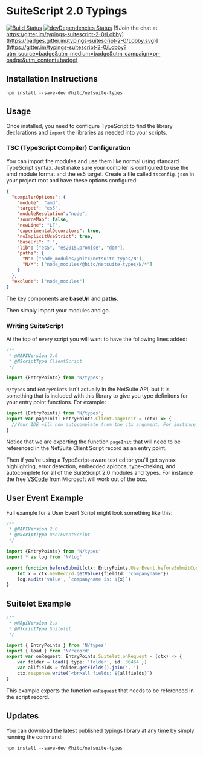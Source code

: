# SuiteScript 2.0 Typings

[![Build Status](https://travis-ci.org/cancerberoSgx/typings-suitescript-2.0.png?branch=master)](https://travis-ci.org/cancerberoSgx/typings-suitescript-2.0)
[![devDependencies Status](https://david-dm.org/cancerberosgx/typings-suitescript-2.0/dev-status.svg)](https://david-dm.org/cancerberosgx/typings-suitescript-2.0?type=dev)
[![Join the chat at https://gitter.im/typings-suitescript-2-0/Lobby](https://badges.gitter.im/typings-suitescript-2-0/Lobby.svg)](https://gitter.im/typings-suitescript-2-0/Lobby?utm_source=badge&utm_medium=badge&utm_campaign=pr-badge&utm_content=badge)

## Installation Instructions

`npm install --save-dev @hitc/netsuite-types`

## Usage

Once installed, you need to configure TypeScript to find the library declarations and `import` the libraries as needed
into your scripts.

### TSC (TypeScript Compiler) Configuration

You can import the modules and use them like normal using standard TypeScript syntax. Just make sure your compiler is configured to use the amd module format and the es5 target. Create a file called `tsconfig.json` in your project root and have these options configured:

```json
{
  "compilerOptions": {
    "module": "amd",
    "target": "es5",
    "moduleResolution":"node",
    "sourceMap": false,
    "newLine": "LF",
    "experimentalDecorators": true,
    "noImplicitUseStrict": true,
    "baseUrl": ".",
    "lib": ["es5", "es2015.promise", "dom"],
    "paths": {
      "N": ["node_modules/@hitc/netsuite-types/N"],
      "N/*": ["node_modules/@hitc/netsuite-types/N/*"]
    }
  },
  "exclude": ["node_modules"]
}
```

The key components are __baseUrl__ and __paths__.

Then simply import your modules and go.

### Writing SuiteScript


At the top of every script you will want to have the following lines added:

```typescript
/**
 * @NAPIVersion 2.0
 * @NScriptType ClientScript
 */

import {EntryPoints} from 'N/types';
```

`N/types` and `EntryPoints` isn't actually in the NetSuite API, but it is something that is included with this library to give you type definitons for your entry point functions. For example:

```typescript
import {EntryPoints} from 'N/types';
export var pageInit: EntryPoints.Client.pageInit = (ctx) => {
  //Your IDE will now autocomplete from the ctx argument. For instance use this to access ctx.mode and ctx.currentRecord in this pageInit example
}
```

Notice that we are exporting the function `pageInit` that will need to be referenced in the NetSuite Client Script record as an entry point. 

Then if you're using a TypeScript-aware text editor you'll get syntax highlighting, error detection, embedded apidocs, type-cheking, and autocomplete for all of the SuiteScript 2.0 modules and types. For instance the free [VSCode](https://code.visualstudio.com/) from Microsoft will work out of the box. 

## User Event Example

Full example for a User Event Script might look something like this:

```typescript
/**
 * @NAPIVersion 2.0
 * @NScriptType UserEventScript
 */

import {EntryPoints} from 'N/types'
import * as log from 'N/log'

export function beforeSubmit(ctx: EntryPoints.UserEvent.beforeSubmitContext) {
    let x = ctx.newRecord.getValue({fieldId: 'companyname'})
    log.audit('value', `companyname is: ${x}`)
}
```

## Suitelet Example

```typescript
/**
 * @NApiVersion 2.x
 * @NScriptType Suitelet
 */

import { EntryPoints } from 'N/types'
import { load } from 'N/record'
export var onRequest: EntryPoints.Suitelet.onRequest = (ctx) => {
    var folder = load({ type: 'folder', id: 36464 })
    var allfields = folder.getFields().join(', ')
    ctx.response.write(`<br>all fields: ${allfields}`) 
}
```

This example exports the function `onRequest` that needs to be referenced in the script record.

## Updates

You can download the latest published typings library at any time by simply running the command:

`npm install --save-dev @hitc/netsuite-types`

